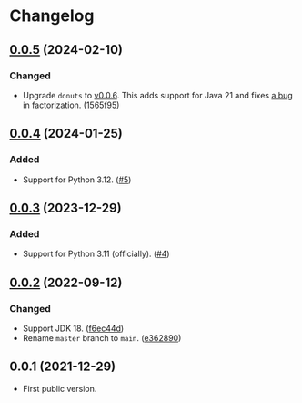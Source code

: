 # Changelog

<a name="0.0.5"></a>
## [0.0.5] (2024-02-10)
### Changed
- Upgrade `donuts` to [v0.0.6](https://github.com/tueda/donuts/tree/v0.0.6).
  This adds support for Java 21 and
  fixes [a bug](https://github.com/PoslavskySV/rings/issues/76) in factorization.
  ([1565f95](https://github.com/tueda/donuts-python/commit/1565f95bf5ad92866a091f20bf744a938b290a91))

<a name="0.0.4"></a>
## [0.0.4] (2024-01-25)
### Added
- Support for Python 3.12.
  ([#5](https://github.com/tueda/donuts-python/issues/5))

<a name="0.0.3"></a>
## [0.0.3] (2023-12-29)
### Added
- Support for Python 3.11 (officially).
  ([#4](https://github.com/tueda/donuts-python/issues/4))

<a name="0.0.2"></a>
## [0.0.2] (2022-09-12)
### Changed
- Support JDK 18.
  ([f6ec44d](https://github.com/tueda/donuts-python/commit/f6ec44dc522d5e3fa17b236fed6f270856491ae7))
- Rename `master` branch to `main`.
  ([e362890](https://github.com/tueda/donuts-python/commit/e362890988647049a6319db3d4c9381c7114e315))

<a name="0.0.1"></a>
## 0.0.1 (2021-12-29)
- First public version.

[0.0.5]: https://github.com/tueda/donuts-python/compare/0.0.4...0.0.5
[0.0.4]: https://github.com/tueda/donuts-python/compare/0.0.3...0.0.4
[0.0.3]: https://github.com/tueda/donuts-python/compare/0.0.2...0.0.3
[0.0.2]: https://github.com/tueda/donuts-python/compare/0.0.1...0.0.2

